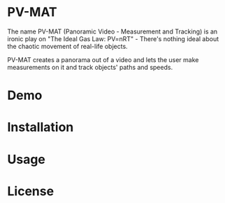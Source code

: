 # PV-MAT

The name PV-MAT (Panoramic Video - Measurement and Tracking) is an ironic play on "The Ideal Gas Law: PV=nRT" - There's nothing ideal about the chaotic movement of real-life objects.

PV-MAT creates a panorama out of a video and lets the user make measurements on it and track objects' paths and speeds.

# Demo


# Installation


# Usage


# License

